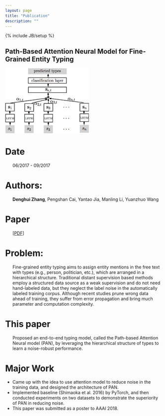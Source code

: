 ```yaml
---
layout: page
title: "Publication"
description: ""
---
```

{% include JB/setup %}

## Path-Based Attention Neural Model for Fine-Grained Entity Typing

<img class='inset right' title='PAN' src='./images/PAN.jpg' alt='The Architecture of PAN' width='270px' />

<div class='section'>
<h1> Date </h1>
<ul>
06/2017 - 09/2017
</ul>
<h1>Authors:</h1> <ul><b>Denghui Zhang</b>, Pengshan Cai, Yantao Jia, Manling Li, Yuanzhuo Wang</ul>
<h1> Paper </h1>
<ul>
[<a href='docs/PAN.pdf'>PDF</a>]
</ul>
<h1>Problem:</h1> <ul>
Fine-grained entity typing aims to assign entity mentions in the free text with types (e.g., person, politician, etc.), which are arranged in a hierarchical structure. Traditional distant supervision based methods employ a structured data source as a weak supervision and do not need hand-labeled data, but they neglect the label noise in the automatically labeled training corpus. Although recent studies prune wrong data ahead of training, they suffer from error propagation and bring much parameter and computation complexity.</ul>
<h1>This paper</h1>
<ul>
Proposed an end-to-end typing model, called the Path-based Attention Neural model (PAN), by leveraging the hierarchical structure of types to learn a noise-robust performance.
</ul>
<h1>Major Work</h1> 
<ul>
<li> Came up with the idea to use attention model to reduce noise in the training data, and designed the architecture of PAN. </li>
<li> Implemented baseline (Shimaoka et al. 2016) by PyTorch, and then conducted experiments on two datasets to demonstrate the superiority of PAN in reducing noise. </li>
<li> This paper was submitted as a poster to AAAI 2018. </li>
</ul>
</div>


<!--<div class='zdh'>
<b>Date:</b> <br>
06/2016 - 07/2017  <br>
<!--Submitted to AAAI 2018 poster <br>
<b>Advisor:</b> <br>Yantao Jia, Yuanzhuo Wang<br>
<b>Problem:</b> <br>
Fine-grained entity typing aims to assign entity mentions in the free text with types (e.g., person, politician, etc.), which are arranged in a hierarchical structure. Traditional distant supervision based methods employ a structured data source as a weak supervision and do not need hand-labeled data, but they neglect the label noise in the automatically labeled training corpus. Although recent studies prune wrong data ahead of training, they suffer from error propagation and bring much parameter and computation complexity.<br>
<b>My Work</b>:
<li> Came up with the idea to use attention model to reduce noise in the training data, and participated in proposing an end-to-end typing model, called the Path-based Attention Neural model (PAN), by leveraging the hierarchical structure of types to learn a noise-robust performance. 
<li> Implemented PAN by PyTorch, and then conducted experiments on two datasets to demonstrate the superiority of PAN in reducing noise. </li>
<li> Co-authored paper was submitted as a poster to AAAI 2018. </li>
</div>
-->